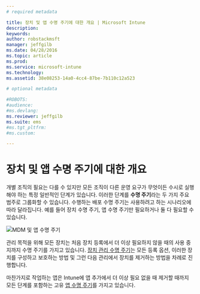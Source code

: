 ```yaml
---
# required metadata

title: 장치 및 앱 수명 주기에 대한 개요 | Microsoft Intune
description:
keywords:
author: robstackmsft
manager: jeffgilb
ms.date: 04/28/2016
ms.topic: article
ms.prod:
ms.service: microsoft-intune
ms.technology:
ms.assetid: 38e08253-14a0-4cc4-87be-7b110c12a523

# optional metadata

#ROBOTS:
#audience:
#ms.devlang:
ms.reviewer: jeffgilb
ms.suite: ems
#ms.tgt_pltfrm:
#ms.custom:

---
```


# 장치 및 앱 수명 주기에 대한 개요

개별 조직의 필요는 다를 수 있지만 모든 조직이 다른 운영 요구가 무엇이든 수시로 실행해야 하는 특정 일반적인 단계가 있습니다. 이러한 단계를 **수명 주기**라는 두 가지 주요 범주로 그룹화할 수 있습니다. 수행하는 배포 수명 주기는 사용하려고 하는 시나리오에 따라 달라집니다. 예를 들어 장치 수명 주기, 앱 수명 주기만 필요하거나 둘 다 필요할 수 있습니다.

![MDM 및 앱 수명 주기](./media/device_appslifecycle_nobg.png "mobile device and app lifecycles")

관리 목적을 위해 모든 장치는 처음 장치 등록에서 더 이상 필요하지 않을 때의 사용 중지까지 수명 주기를 가지고 있습니다. [장치 관리 수명 주기](overview-of-device-lifecycle-in-microsoft-intune.md)는 모든 등록 옵션, 이러한 장치를 구성하고 보호하는 방법 및 그런 다음 관리에서 장치를 제거하는 방법을 차례로 진행합니다.

마찬가지로 작업하는 앱은 Intune에 앱 추가에서 더 이상 필요 없을 때 제거할 때까지 모든 단계를 포함하는 고유 [앱 수명 주기](overview-of-app-lifecycle-in-microsoft-intune.md)를 가지고 있습니다.


<!--HONumber=May16_HO1-->


